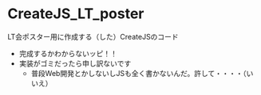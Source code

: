 # CreateJS_LT_poster

LT会ポスター用に作成する（した）CreateJSのコード
- 完成するかわからないッピ！！
- 実装がゴミだったら申し訳ないです
  - 普段Web開発とかしないしJSも全く書かないんだ。許して・・・・（いいえ）
